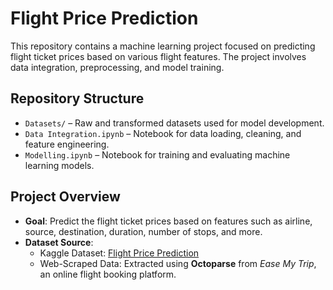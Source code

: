 # Flight Price Prediction

This repository contains a machine learning project focused on predicting flight ticket prices based on various flight features. The project involves data integration, preprocessing, and model training.

## Repository Structure

- `Datasets/` – Raw and transformed datasets used for model development.
- `Data Integration.ipynb` – Notebook for data loading, cleaning, and feature engineering.
- `Modelling.ipynb` – Notebook for training and evaluating machine learning models.

## Project Overview

- **Goal**: Predict the flight ticket prices based on features such as airline, source, destination, duration, number of stops, and more.
- **Dataset Source**:  
  - Kaggle Dataset: [Flight Price Prediction](https://www.kaggle.com/datasets/shubhambathwal/flight-price-prediction/data)  
  - Web-Scraped Data: Extracted using **Octoparse** from *Ease My Trip*, an online flight booking platform.
